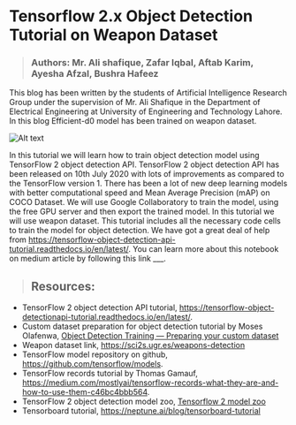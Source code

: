 
#                             Tensorflow 2.x Object Detection Tutorial on Weapon Dataset

>### Authors: Mr. Ali shafique, Zafar Iqbal, Aftab Karim, Ayesha Afzal, Bushra Hafeez

This blog has been written by the students of Artificial Intelligence Research Group under the supervision of Mr. Ali Shafique in the Department of Electrical Engineering 
at University of Engineering and Technology Lahore. In this blog Efficient-d0 model has been trained on weapon dataset.

![Alt text]()

In this tutorial we will learn how to train object detection model using TensorFlow 2 object detection API. TensorFlow 2 object detection API has been released on 10th July
2020 with lots of improvements as compared to the TensorFlow version 1. There has been a lot of new deep learning models with better computational speed and Mean Average 
Precision (mAP) on COCO Dataset. We will use Google Collaboratory to train the model, using the free GPU server and then export the trained model. In this tutorial we will 
use weapon dataset. This tutorial includes all the necessary code cells to train the model for object detection. We have got a great deal of help from
https://tensorflow-object-detection-api-tutorial.readthedocs.io/en/latest/. You can learn more about this notebook on medium article by following this link ___.

>## Resources:
- TensorFlow 2 object detection API tutorial, https://tensorflow-object-detectionapi-tutorial.readthedocs.io/en/latest/.
- Custom dataset preparation for object detection tutorial by Moses Olafenwa, [Object Detection Training — Preparing your custom dataset](https://medium.com/deepquestai/object-detection-training-preparing-your-custom-dataset-6248679f0d1d)
- Weapon dataset link, https://sci2s.ugr.es/weapons-detection
- TensorFlow model repository on github, https://github.com/tensorflow/models.
- TensorFlow records tutorial by Thomas Gamauf, https://medium.com/mostlyai/tensorflow-records-what-they-are-and-how-to-use-them-c46bc4bbb564.
- TensorFlow 2 object detection model zoo, [Tensorflow 2 model zoo](https://github.com/tensorflow/models/blob/master/research/object_detection/g3doc/tf2_detection_zoo.md)
- Tensorboard tutorial, https://neptune.ai/blog/tensorboard-tutorial
